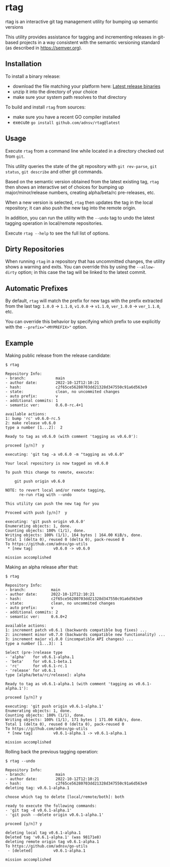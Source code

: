 # rtag

rtag is an interactive git tag management utility for bumping up semantic
versions

This utility provides assistance for tagging and incrementing releases in
git-based projects in a way consistent with the semantic versioning standard (as
described in https://semver.org).

## Installation

To install a binary release:

- download the file matching your platform here: [Latest release
  binaries](https://github.com/adnsv/rtag-prev/releases/latest)
- unzip it into the directory of your choice
- make sure your system path resolves to that directory

To build and install `rtag` from sources:

- make sure you have a recent GO compiler installed
- execute `go install github.com/adnsv/rtag@latest`

## Usage

Execute `rtag` from a command line while located in a directory checked out from
`git`. 

This utility queries the state of the git repository with `git rev-parse`, `git
status`, `git describe` and other git commands.

Based on the semantic version obtained from the latest existing tag, `rtag` then
shows an interactive set of choices for bumping up major/minor/release numbers,
creating alpha/beta/rc pre-releases, etc. 

When a new version is selected, `rtag` then updates the tag in the local
repository; it can also push the new tag into the remote origin.

In addition, you can run the utility with the `--undo` tag to undo the latest
tagging operation in local/remote repositories.

Execute `rtag --help` to see the full list of options.

## Dirty Repositories

When running `rtag` in a repository that has uncommitted changes, the utility
shows a warning and exits. You can override this by using the `--allow-dirty`
option; in this case the tag will be linked to the latest commit.

## Automatic Prefixes

By default, `rtag` will match the prefix for new tags with the prefix extracted
from the last tag: `1.0.0` -> `1.1.0`, `v1.0.0` -> `v1.1.0`, `ver_1.0.0` ->
`ver_1.1.0`, etc.

You can override this behavior by specifying which prefix to use explicitly with
the `--prefix="<MYPREFIX>"` option.

## Example

Making public release from the release candidate:

```
$ rtag

Repository Info:
- branch:             main
- author date:        2022-10-12T12:10:21
- hash:               c2f65ce56280703dd21328d347550c91a6d563e9
- state:              clean, no uncommited changes
- auto prefix:        v
- additional commits: 1
- semantic ver:       0.6.0-rc.4+1

available actions:
1: bump 'rc' v0.6.0-rc.5
2: make release v0.6.0
type a number [1...2]:  2

Ready to tag as v0.6.0 (with comment 'tagging as v0.6.0'):

proceed [y/n]?  y

executing: 'git tag -a v0.6.0 -m "tagging as v0.6.0"

Your local repository is now tagged as v0.6.0

To push this change to remote, execute:

    git push origin v0.6.0

NOTE: to revert local and/or remote tagging,
      re-run rtag with --undo

This utility can push the new tag for you

Proceed with push [y/n]?  y

executing: 'git push origin v0.6.0'
Enumerating objects: 1, done.
Counting objects: 100% (1/1), done.
Writing objects: 100% (1/1), 164 bytes | 164.00 KiB/s, done.
Total 1 (delta 0), reused 0 (delta 0), pack-reused 0
To https://github.com/adnsv/go-utils
 * [new tag]         v0.6.0 -> v0.6.0

mission accomplished
```

Making an alpha release after that:

```
$ rtag

Repository Info:
- branch:           main
- author date:      2022-10-12T12:10:21
- hash:             c2f65ce56280703dd21328d347550c91a6d563e9
- state:            clean, no uncommited changes
- auto prefix:      v
- additional commits: 2
- semantic ver:     0.6.0+2

available actions:
1: increment patch v0.6.1 (backwards compatible bug fixes) ...
2: increment minor v0.7.0 (backwards compatible new functionality) ...
3: increment major v1.0.0 (incompatible API changes) ...
type a number [1...3]:  1

Select (pre-)release type
- 'alpha'   for v0.6.1-alpha.1
- 'beta'    for v0.6.1-beta.1
- 'rc'      for v0.6.1-rc.1
- 'release' for v0.6.1
type [alpha/beta/rc/release]: alpha

Ready to tag as v0.6.1-alpha.1 (with comment 'tagging as v0.6.1-alpha.1'):

proceed [y/n]? y

executing: 'git push origin v0.6.1-alpha.1'
Enumerating objects: 1, done.
Counting objects: 100% (1/1), done.
Writing objects: 100% (1/1), 171 bytes | 171.00 KiB/s, done.
Total 1 (delta 0), reused 0 (delta 0), pack-reused 0
To https://github.com/adnsv/go-utils
 * [new tag]         v0.6.1-alpha.1 -> v0.6.1-alpha.1

mission accomplished
```
Rolling back the previous tagging operation:

```
$ rtag --undo

Repository Info:
- branch:             main
- author date:        2022-10-12T12:10:21
- hash:               c2f65ce56280703dd21328d347550c91a6d563e9
deleting tag: v0.6.1-alpha.1

choose which tag to delete [local/remote/both]: both

ready to execute the following commands:
- 'git tag -d v0.6.1-alpha.1'
- 'git push --delete origin v0.6.1-alpha.1'

proceed [y/n]? y

deleting local tag v0.6.1-alpha.1
Deleted tag 'v0.6.1-alpha.1' (was 98171e8)
deleting remote origin tag v0.6.1-alpha.1
To https://github.com/adnsv/go-utils
 - [deleted]         v0.6.1-alpha.1

mission accomplished
```